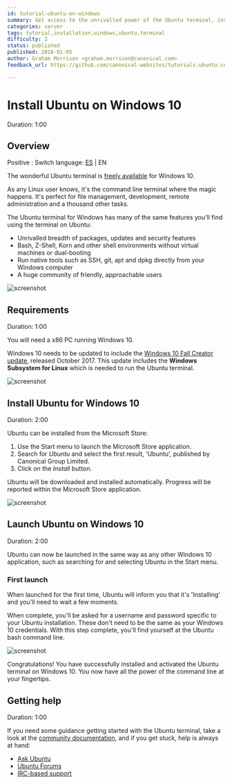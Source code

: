 ```yaml
---
id: tutorial-ubuntu-on-windows
summary: Get access to the unrivalled power of the Ubuntu terminal, including tools such as SSH, apt and vim, directly on your Windows 10 computer.
categories: server
tags: tutorial,installation,windows,ubuntu,terminal
difficulty: 2
status: published
published: 2018-01-05
author: Graham Morrison <graham.morrison@canonical.com>
feedback_url: https://github.com/canonical-websites/tutorials.ubuntu.com/issues

---
```


# Install Ubuntu on Windows 10
Duration: 1:00

## Overview

Positive
: Switch language: [ES](tutorial-ubuntu-on-windows-es) | EN

The wonderful Ubuntu terminal is [freely available][msubuntu] for Windows 10.

As any Linux user knows, it's the command line terminal where the magic happens. It's perfect for file management, development, remote administration and a thousand other tasks.

The Ubuntu terminal for Windows has many of the same features you'll find using the terminal on Ubuntu:

- Unrivalled breadth of packages, updates and security features
- Bash, Z-Shell, Korn and other shell environments without virtual machines or dual-booting
- Run native tools such as SSH, git, apt and dpkg directly from your Windows computer
- A huge community of friendly, approachable users

![screenshot](https://assets.ubuntu.com/v1/00e5322f-win10-ubuntu-trusted-app.png)

## Requirements
Duration: 1:00

You will need a x86 PC running Windows 10.

Windows 10 needs to be updated to include the [Windows 10 Fall Creator update][win10fall], released October 2017. This update includes the **Windows Subsystem for Linux** which is needed to run the Ubuntu terminal.

![screenshot](https://assets.ubuntu.com/v1/dbc96044-win10-ubuntu-fall-update.png)

## Install Ubuntu for Windows 10
Duration: 2:00

Ubuntu can be installed from the Microsoft Store:

1. Use the Start menu to launch the Microsoft Store application. 
1. Search for *Ubuntu* and select the first result, 'Ubuntu', published by Canonical Group Limited.
1. Click on the *Install* button.

Ubuntu will be downloaded and installed automatically. Progress will be reported within the Microsoft Store application. 

![screenshot](https://assets.ubuntu.com/v1/13ab8b2c-win10-ubuntu-store.png)

## Launch Ubuntu on Windows 10
Duration: 2:00

Ubuntu can now be launched in the same way as any other Windows 10 application, such as searching for and selecting Ubuntu in the Start menu.

### First launch

When launched for the first time, Ubuntu will inform you that it's 'Installing' and you'll need to wait a few moments.

When complete, you'll be asked for a username and password specific to your Ubuntu installation. These don't need to be the same as your Windows 10 credentials. With this step complete, you'll find yourself at the Ubuntu bash command line.

![screenshot](https://assets.ubuntu.com/v1/2d30f071-win10-ubuntu-first-run.png)

Congratulations! You have successfully installed and activated the Ubuntu terminal on Windows 10. You now have all the power of the command line at your fingertips.

## Getting help
Duration: 1:00

If you need some guidance getting started with the Ubuntu terminal, take a look at the [community documentation][commdocs], and if you get stuck, help is always at hand:

* [Ask Ubuntu][askubuntu]
* [Ubuntu Forums][forums]
* [IRC-based support][ubuntuirc]

<!-- LINKS -->
[msubuntu]: https://www.microsoft.com/en-us/store/p/ubuntu/9nblggh4msv6
[getstartedcli]: https://help.ubuntu.com/community/UsingTheTerminal
[storelink]: ms-windows-store://pdp/?productid=9NBLGGH4MSV6&referrer=unistoreweb&scenario=click&webig=11a9a85f-44f0-4cf5-ac1f-d9e148f2c23b&muid=01A3F9D8DEC2605B1426F331DF03617B
[win10fall]:https://support.microsoft.com/en-gb/help/4028685/windows-10-get-the-fall-creators-update
[commdocs]: https://help.ubuntu.com/community/UsingTheTerminal
[askubuntu]: https://askubuntu.com/
[forums]: https://ubuntuforums.org/
[ubuntuirc]: https://wiki.ubuntu.com/IRC/ChannelList
